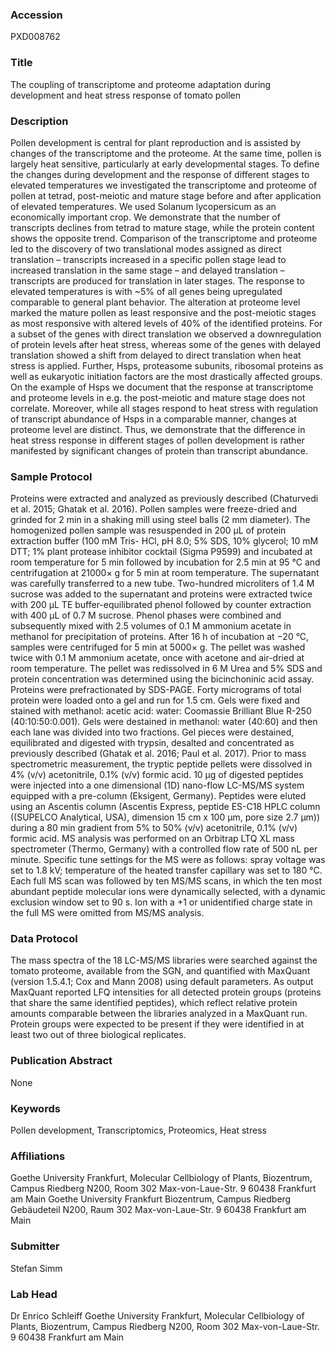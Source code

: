 ### Accession
PXD008762

### Title
The coupling of transcriptome and proteome adaptation during development and heat stress response of tomato pollen

### Description
Pollen development is central for plant reproduction and is assisted by changes of the transcriptome and the proteome. At the same time, pollen is largely heat sensitive, particularly at early developmental stages. To define the changes during development and the response of different stages to elevated temperatures we investigated the transcriptome and proteome of pollen at tetrad, post-meiotic and mature stage before and after application of elevated temperatures. We used Solanum lycopersicum as an economically important crop. We demonstrate that the number of transcripts declines from tetrad to mature stage, while the protein content shows the opposite trend. Comparison of the transcriptome and proteome led to the discovery of two translational modes assigned as direct translation – transcripts increased in a specific pollen stage lead to increased translation in the same stage – and delayed translation – transcripts are produced for translation in later stages. The response to elevated temperatures is with ~5% of all genes being upregulated comparable to general plant behavior. The alteration at proteome level marked the mature pollen as least responsive and the post-meiotic stages as most responsive with altered levels of 40% of the identified proteins. For a subset of the genes with direct translation we observed a downregulation of protein levels after heat stress, whereas some of the genes with delayed translation showed a shift from delayed to direct translation when heat stress is applied. Further, Hsps, proteasome subunits, ribosomal proteins as well as eukaryotic initiation factors are the most drastically affected groups. On the example of Hsps we document that the response at transcriptome and proteome levels in e.g. the post-meiotic and mature stage does not correlate. Moreover, while all stages respond to heat stress with regulation of transcript abundance of Hsps in a comparable manner, changes at proteome level are distinct. Thus, we demonstrate that the difference in heat stress response in different stages of pollen development is rather manifested by significant changes of protein than transcript abundance.

### Sample Protocol
Proteins were extracted and analyzed as previously described (Chaturvedi et al. 2015; Ghatak et al. 2016). Pollen samples were freeze-dried and grinded for 2 min in a shaking mill using steel balls (2 mm diameter). The homogenized pollen sample was resuspended in 200 μL of protein extraction buffer (100 mM Tris- HCl, pH 8.0; 5% SDS, 10% glycerol; 10 mM DTT; 1% plant protease inhibitor cocktail (Sigma P9599) and incubated at room temperature for 5 min followed by incubation for 2.5 min at 95 °C and centrifugation at 21000× g for 5 min at room temperature. The supernatant was carefully transferred to a new tube. Two-hundred microliters of 1.4 M sucrose was added to the supernatant and proteins were extracted twice with 200 μL TE buffer-equilibrated phenol followed by counter extraction with 400 μL of 0.7 M sucrose. Phenol phases were combined and subsequently mixed with 2.5 volumes of 0.1 M ammonium acetate in methanol for precipitation of proteins. After 16 h of incubation at −20 °C, samples were centrifuged for 5 min at 5000× g. The pellet was washed twice with 0.1 M ammonium acetate, once with acetone and air-dried at room temperature. The pellet was redissolved in 6 M Urea and 5% SDS and protein concentration was determined using the bicinchoninic acid assay. Proteins were prefractionated by SDS-PAGE. Forty micrograms of total protein were loaded onto a gel and run for 1.5 cm. Gels were fixed and stained with methanol: acetic acid: water: Coomassie Brilliant Blue R-250 (40:10:50:0.001). Gels were destained in methanol: water (40:60) and then each lane was divided into two fractions. Gel pieces were destained, equilibrated and digested with trypsin, desalted and concentrated as previously described (Ghatak et al. 2016; Paul et al. 2017). Prior to mass spectrometric measurement, the tryptic peptide pellets were dissolved in 4% (v/v) acetonitrile, 0.1% (v/v) formic acid. 10 µg of digested peptides were injected into a one dimensional (1D) nano-flow LC-MS/MS system equipped with a pre-column (Eksigent, Germany). Peptides were eluted using an Ascentis column (Ascentis Express, peptide ES-C18 HPLC column ((SUPELCO Analytical, USA), dimension 15 cm x 100 µm, pore size 2.7 µm)) during a 80 min gradient from 5% to 50% (v/v) acetonitrile, 0.1% (v/v) formic acid. MS analysis was performed on an Orbitrap LTQ XL mass spectrometer (Thermo, Germany) with a controlled flow rate of 500 nL per minute. Specific tune settings for the MS were as follows: spray voltage was set to 1.8 kV; temperature of the heated transfer capillary was set to 180 °C. Each full MS scan was followed by ten MS/MS scans, in which the ten most abundant peptide molecular ions were dynamically selected, with a dynamic exclusion window set to 90 s. Ion with a +1 or unidentified charge state in the full MS were omitted from MS/MS analysis.

### Data Protocol
The mass spectra of the 18 LC-MS/MS libraries were searched against the tomato proteome, available from the SGN, and quantified with MaxQuant (version 1.5.4.1; Cox and Mann 2008) using default parameters. As output MaxQuant reported LFQ intensities for all detected protein groups (proteins that share the same identified peptides), which reflect relative protein amounts comparable between the libraries analyzed in a MaxQuant run. Protein groups were expected to be present if they were identified in at least two out of three biological replicates.

### Publication Abstract
None

### Keywords
Pollen development, Transcriptomics, Proteomics, Heat stress

### Affiliations
Goethe University Frankfurt, Molecular Cellbiology of Plants, Biozentrum, Campus Riedberg N200, Room 302 Max-von-Laue-Str. 9 60438 Frankfurt am Main
Goethe University Frankfurt
Biozentrum, Campus Riedberg
Gebäudeteil N200, Raum 302
Max-von-Laue-Str. 9
60438 Frankfurt am Main

### Submitter
Stefan Simm

### Lab Head
Dr Enrico Schleiff
Goethe University Frankfurt, Molecular Cellbiology of Plants, Biozentrum, Campus Riedberg N200, Room 302 Max-von-Laue-Str. 9 60438 Frankfurt am Main



